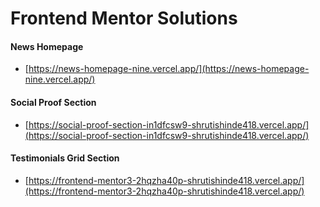 # Frontend Mentor Solutions

#### News Homepage

- [https://news-homepage-nine.vercel.app/](https://news-homepage-nine.vercel.app/)

#### Social Proof Section

- [https://social-proof-section-in1dfcsw9-shrutishinde418.vercel.app/](https://social-proof-section-in1dfcsw9-shrutishinde418.vercel.app/)

#### Testimonials Grid Section

- [https://frontend-mentor3-2hqzha40p-shrutishinde418.vercel.app/](https://frontend-mentor3-2hqzha40p-shrutishinde418.vercel.app/)